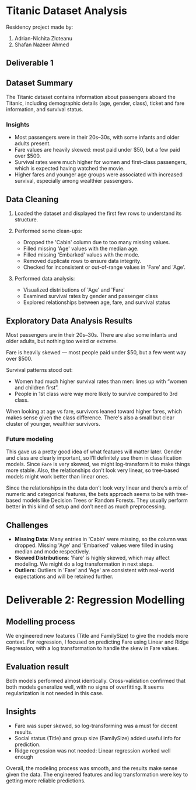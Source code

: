 # Titanic Dataset Analysis

Residency project made by:

1. Adrian-Nichita Zloteanu
2. Shafan Nazeer Ahmed

## Deliverable 1

## Dataset Summary
The Titanic dataset contains information about passengers aboard the Titanic, including demographic details (age, gender, class), ticket and fare information, and survival status. 

### Insights
- Most passengers were in their 20s–30s, with some infants and older adults present.
- Fare values are heavily skewed: most paid under $50, but a few paid over $500.
- Survival rates were much higher for women and first-class passengers, which is expected having watched the movie.
- Higher fares and younger age groups were associated with increased survival, especially among wealthier passengers.

## Data Cleaning

1. Loaded the dataset and displayed the first few rows to understand its structure.

2. Performed some clean-ups:
   - Dropped the 'Cabin' column due to too many missing values.
   - Filled missing 'Age' values with the median age.
   - Filled missing 'Embarked' values with the mode.
   - Removed duplicate rows to ensure data integrity.
   - Checked for inconsistent or out-of-range values in 'Fare' and 'Age'.
3. Performed data analysis:
   - Visualized distributions of 'Age' and 'Fare'
   - Examined survival rates by gender and passenger class
   - Explored relationships between age, fare, and survival status


## Exploratory Data Analysis Results

Most passengers are in their 20s–30s. There are also some infants and older adults, but nothing too weird or extreme.

Fare is heavily skewed — most people paid under \$50, but a few went way over \$500. 

Survival patterns stood out:
- Women had much higher survival rates than men: lines up with “women and children first”.
- People in 1st class were way more likely to survive compared to 3rd class.

When looking at age vs fare, survivors leaned toward higher fares, which makes sense given the class difference. There's also a small but clear cluster of younger, wealthier survivors.

### Future modeling

This gave us a pretty good idea of what features will matter later. Gender and class are clearly important, so I’ll definitely use them in classification models. Since `Fare` is very skewed, we might log-transform it to make things more stable. Also, the relationships don’t look very linear, so tree-based models might work better than linear ones.

Since the relationships in the data don’t look very linear and there’s a mix of numeric and categorical features, the bets approach seems to be with tree-based models like Decision Trees or Random Forests. They usually perform better in this kind of setup and don’t need as much preprocessing.


## Challenges

- **Missing Data**: Many entries in 'Cabin' were missing, so the column was dropped. Missing 'Age' and 'Embarked' values were filled in using median and mode respectively.
- **Skewed Distributions**: 'Fare' is highly skewed, which may affect modeling. We might do a log transformation in next steps.
- **Outliers**: Outliers in 'Fare' and 'Age' are consistent with real-world expectations and will be retained further.


# Deliverable 2: Regression Modelling

## Modelling process
We engineered new features (Title and FamilySize) to give the models more context. For regression, I focused on predicting Fare using Linear and Ridge Regression, with a log transformation to handle the skew in Fare values. 

## Evaluation result
Both models performed almost identically. Cross-validation confirmed that both models generalize well, with no signs of overfitting. It seems regularization is not needed in this case.

## Insights
- Fare was super skewed, so log-transforming was a must for decent results.
- Social status (Title) and group size (FamilySize) added useful info for prediction.
- Ridge regression was not needed: Linear regression worked well enough

Overall, the modeling process was smooth, and the results make sense given the data. The engineered features and log transformation were key to getting more reliable predictions.